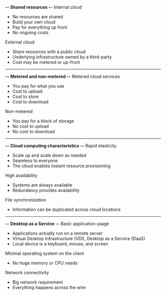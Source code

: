 **-- Shared resources --**
Internal cloud
- No resources are shared
- Build your own cloud
- Pay for everything up front
- No ongoing costs

External cloud
- Share resources with a public cloud
- Underlying infrastructure owned by a third-party
- Cost may be metered or up-front
---
**-- Metered and non-metered --**
Metered cloud services
- You pay for what you use
- Cost to upload
- Cost to store
- Cost to download

Non-metered
- You pay for a block of storage
- No cost to upload
- No cost to download
---
**-- Cloud computing characteristics --**
Rapid elasticity
- Scale up and scale down as needed
- Seamless to everyone
- The cloud enables instant resource provisioning

High availability
- Systems are always available
- Redundancy provides availability

File synchronization
- Information can be duplicated across cloud locations
---
**-- Desktop as a Service --**
Basic application usage
- Applications actually run on a remote server
- Virtual Desktop Infrastructure (VDI), Desktop as a Service (DaaS)
- Local device is a keyboard, mouse, and screen

Minimal operating system on the client
- No huge memory or CPU needs

Network connectivity
- Big network requirement
- Everything happens across the wire